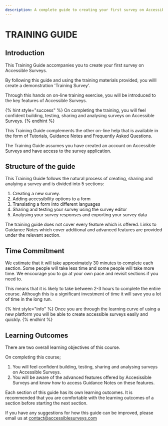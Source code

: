 ```yaml
---
description: A complete guide to creating your first survey on Accessible Surveys
---
```


# TRAINING GUIDE

## Introduction

This Training Guide accompanies you to create your first survey on Accessible Surveys. &#x20;

By following this guide and using the training materials provided, you willl create a demonstration 'Training Survey'.

Through this hands on on-line training exercise, you will be introduced to the key features of Accessible Surveys.

{% hint style="success" %}
On completing the training, you will feel confident building, testing, sharing and analysing surveys on Accessible Surveys.
{% endhint %}

This Training Guide complements the other on-line help that is available in the form of Tutorials, Guidance Notes and Frequently Asked Questions. &#x20;

The Training Guide assumes you have created an account on Accessible Surveys and have access to the survey application.

## Structure of the guide

This Training Guide follows the natural process of creating, sharing and analying a survey and is divided into 5 sections:

1. Creating a new survey.
2. Adding accessibility options to a form
3. Translating a form into different languages
4. Sharing and testing your survey using the survey editor
5. Analysing your survey responses and exporting your survey data

The training guide does not cover every feature which is offered.  Links to Guidance Notes which cover additional and advanced features are provided under the relevant section.

## Time Commitment

We estimate that it will take approximately 30 minutes to complete each section.  Some people will take less time and some people will take more time.  We encourage you to go at your own pace and revisit sections if you need to.

This means that it is likely to take between 2-3 hours to complete the entire course.  Although this is a significant investment of time it will save you a lot of time in the long run.

{% hint style="info" %}
Once you are through the learning curve of using a new platform you will be able to create accessible surveys easily and quickly.
{% endhint %}

## Learning Outcomes

There are two overall learning objectives of this course. &#x20;

On completing this course;

1. You will feel confident building, testing, sharing and analysing surveys on Accessible Surveys.
2. You will be aware of the advanced features offered by Accesissible Surveys and know how to access Guidance Notes on these features.&#x20;

Each section of this guide has its own learning outcomes.  It is recommended that you are comfortable with the learning outcomes of a section before starting the next section.

If you have any suggestions for how this guide can be improved, please email us at contact@accessiblesurveys.com
